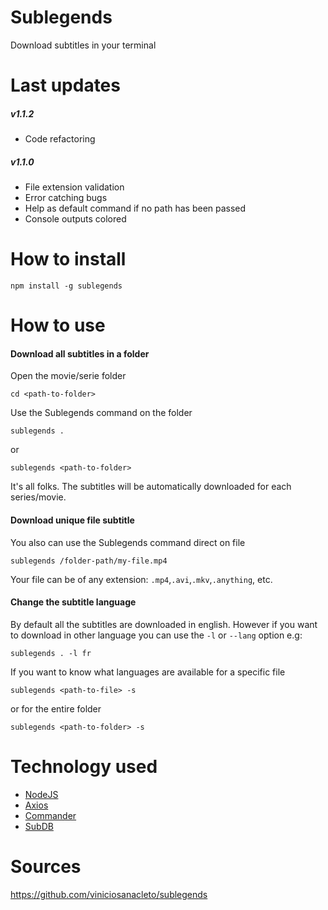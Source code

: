 # Sublegends #
Download subtitles in your terminal

# Last updates #
##### v1.1.2 #####
* Code refactoring

##### v1.1.0 #####
* File extension validation
* Error catching bugs
* Help as default command if no path has been passed
* Console outputs colored
  

# How to install # 

```shell
npm install -g sublegends
```

# How to use #
#### Download all subtitles in a folder ####
Open the movie/serie folder
```shell
cd <path-to-folder>
```
Use the Sublegends command on the folder
```shell
sublegends .
```
or
```shell
sublegends <path-to-folder>
```
It's all folks. The subtitles will be automatically downloaded for each series/movie.

#### Download unique file subtitle ####
You also can use the Sublegends command direct on file
```shell
sublegends /folder-path/my-file.mp4
```
Your file can be of any extension: `.mp4`,`.avi`,`.mkv`,`.anything`, etc.

#### Change the subtitle language ####
By default all the subtitles are downloaded in english. However if you want to download in other language you can use the `-l` or `--lang` option e.g:
```shell
sublegends . -l fr
```
If you want to know what languages are available for a specific file
```shell
sublegends <path-to-file> -s
```
or for the entire folder
```shell
sublegends <path-to-folder> -s
```

# Technology used #
* [NodeJS](https://nodejs.org/en/)
* [Axios](https://www.npmjs.com/package/axios)
* [Commander](https://www.npmjs.com/package/commander)
* [SubDB](http://thesubdb.com)

# Sources #
https://github.com/viniciosanacleto/sublegends